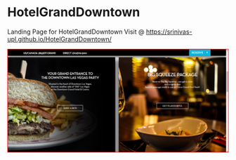 # HotelGrandDowntown
Landing Page for HotelGrandDowntown
Visit @ https://srinivas-upl.github.io/HotelGrandDowntown/

![](images/ss3.jpg)

